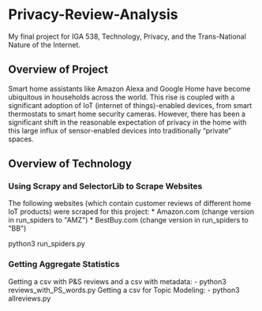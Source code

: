 # Privacy-Review-Analysis
My final project for IGA 538, Technology, Privacy, and the Trans-National Nature of the Internet. 

## Overview of Project
Smart home assistants like Amazon Alexa and Google Home have become ubiquitous in households across the world. This rise is coupled with a significant adoption of IoT (internet of things)-enabled devices, from smart thermostats to smart home security cameras. However, there has been a significant shift in the reasonable expectation of privacy in the home with this large influx of sensor-enabled devices into traditionally “private” spaces. 

## Overview of Technology
### Using Scrapy and SelectorLib to Scrape Websites
The following websites (which contain customer reviews of different home IoT products) were scraped for this project:
	* Amazon.com (change version in run_spiders to "AMZ")
	* BestBuy.com (change version in run_spiders to "BB")

python3 run_spiders.py

### Getting Aggregate Statistics
Getting a csv with P&S reviews and a csv with metadata:
	- python3 reviews_with_PS_words.py
Getting a csv for Topic Modeling:
	- python3 allreviews.py